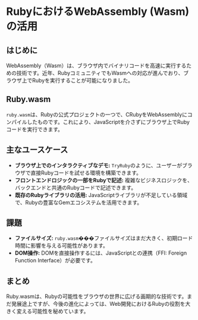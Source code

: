 # RubyにおけるWebAssembly (Wasm) の活用

## はじめに
WebAssembly（Wasm）は、ブラウザ内でバイナリコードを高速に実行するための技術です。近年、RubyコミュニティでもWasmへの対応が進んでおり、ブラウザ上でRubyを実行することが可能になりました。

## Ruby.wasm
`ruby.wasm`は、Rubyの公式プロジェクトの一つで、CRubyをWebAssemblyにコンパイルしたものです。これにより、JavaScriptを介さずにブラウザ上でRubyコードを実行できます。

## 主なユースケース
- **ブラウザ上でのインタラクティブなデモ:** `TryRuby`のように、ユーザーがブラウザで直接Rubyコードを試せる環境を構築できます。
- **フロントエンドロジックの一部をRubyで記述:** 複雑なビジネスロジックを、バックエンドと共通のRubyコードで記述できます。
- **既存のRubyライブラリの活用:** JavaScriptライブラリが不足している領域で、Rubyの豊富なGemエコシステムを活用できます。

## 課題
- **ファイルサイズ:** `ruby.wasm`���ファイルサイズはまだ大きく、初期ロード時間に影響を与える可能性があります。
- **DOM操作:** DOMを直接操作するには、JavaScriptとの連携（FFI: Foreign Function Interface）が必要です。

## まとめ
Ruby.wasmは、Rubyの可能性をブラウザの世界に広げる画期的な技術です。まだ発展途上ですが、今後の進化によっては、Web開発におけるRubyの役割を大きく変える可能性を秘めています。
